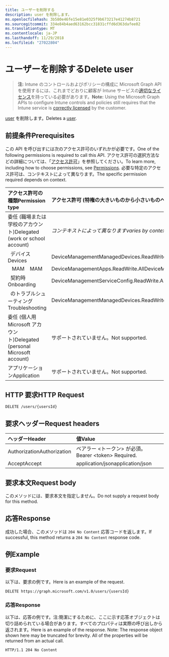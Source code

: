 ```yaml
---
title: ユーザーを削除する
description: user を削除します。
ms.openlocfilehash: 3b580e46fe15e81e0325f9b673217e41274b8721
ms.sourcegitcommit: 334e84b4aed63162bcc31831cffd6d363dafee02
ms.translationtype: MT
ms.contentlocale: ja-JP
ms.lasthandoff: 11/29/2018
ms.locfileid: "27022804"
---
```

# <a name="delete-user"></a><span data-ttu-id="c945b-103">ユーザーを削除する</span><span class="sxs-lookup"><span data-stu-id="c945b-103">Delete user</span></span>

> <span data-ttu-id="c945b-104">**注:** Intune のコントロールおよびポリシーの構成に Microsoft Graph API を使用するには、これまでどおりに顧客が Intune サービスの[適切なライセンス](https://go.microsoft.com/fwlink/?linkid=839381)を持っている必要があります。</span><span class="sxs-lookup"><span data-stu-id="c945b-104">**Note:** Using the Microsoft Graph APIs to configure Intune controls and policies still requires that the Intune service is [correctly licensed](https://go.microsoft.com/fwlink/?linkid=839381) by the customer.</span></span>

<span data-ttu-id="c945b-105">[user](../resources/intune-shared-user.md) を削除します。</span><span class="sxs-lookup"><span data-stu-id="c945b-105">Deletes a [user](../resources/intune-shared-user.md).</span></span>
## <a name="prerequisites"></a><span data-ttu-id="c945b-106">前提条件</span><span class="sxs-lookup"><span data-stu-id="c945b-106">Prerequisites</span></span>
<span data-ttu-id="c945b-107">この API を呼び出すには次のアクセス許可のいずれかが必要です。</span><span class="sxs-lookup"><span data-stu-id="c945b-107">One of the following permissions is required to call this API.</span></span> <span data-ttu-id="c945b-108">アクセス許可の選択方法などの詳細については、「[アクセス許可](/graph/permissions-reference)」を参照してください。</span><span class="sxs-lookup"><span data-stu-id="c945b-108">To learn more, including how to choose permissions, see [Permissions](/graph/permissions-reference).</span></span>  <span data-ttu-id="c945b-109">必要な特定のアクセス許可は、コンテキストによって異なります。</span><span class="sxs-lookup"><span data-stu-id="c945b-109">The specific permission required depends on context.</span></span>

|<span data-ttu-id="c945b-110">アクセス許可の種類</span><span class="sxs-lookup"><span data-stu-id="c945b-110">Permission type</span></span>|<span data-ttu-id="c945b-111">アクセス許可 (特権の大きいものから小さいものへ)</span><span class="sxs-lookup"><span data-stu-id="c945b-111">Permissions (from most to least privileged)</span></span>|
|:---|:---|
|<span data-ttu-id="c945b-112">委任 (職場または学校のアカウント)</span><span class="sxs-lookup"><span data-stu-id="c945b-112">Delegated (work or school account)</span></span>| <span data-ttu-id="c945b-113">_コンテキストによって異なります_</span><span class="sxs-lookup"><span data-stu-id="c945b-113">_varies by context_</span></span>|
| <span data-ttu-id="c945b-114">&nbsp;&nbsp;デバイス</span><span class="sxs-lookup"><span data-stu-id="c945b-114">&nbsp; &nbsp; Devices</span></span> | <span data-ttu-id="c945b-115">DeviceManagementManagedDevices.ReadWrite.All</span><span class="sxs-lookup"><span data-stu-id="c945b-115">DeviceManagementManagedDevices.ReadWrite.All</span></span> |
| <span data-ttu-id="c945b-116">&nbsp;&nbsp; MAM</span><span class="sxs-lookup"><span data-stu-id="c945b-116">&nbsp; &nbsp; MAM</span></span> | <span data-ttu-id="c945b-117">DeviceManagementApps.ReadWrite.All</span><span class="sxs-lookup"><span data-stu-id="c945b-117">DeviceManagementApps.ReadWrite.All</span></span> |
| <span data-ttu-id="c945b-118">&nbsp;&nbsp;契約時</span><span class="sxs-lookup"><span data-stu-id="c945b-118">&nbsp; &nbsp; Onboarding</span></span> | <span data-ttu-id="c945b-119">DeviceManagementServiceConfig.ReadWrite.All</span><span class="sxs-lookup"><span data-stu-id="c945b-119">DeviceManagementServiceConfig.ReadWrite.All</span></span> |
| <span data-ttu-id="c945b-120">&nbsp;&nbsp;のトラブルシューティング</span><span class="sxs-lookup"><span data-stu-id="c945b-120">&nbsp; &nbsp; Troubleshooting</span></span> | <span data-ttu-id="c945b-121">DeviceManagementManagedDevices.ReadWrite.All</span><span class="sxs-lookup"><span data-stu-id="c945b-121">DeviceManagementManagedDevices.ReadWrite.All</span></span> |
|<span data-ttu-id="c945b-122">委任 (個人用 Microsoft アカウント)</span><span class="sxs-lookup"><span data-stu-id="c945b-122">Delegated (personal Microsoft account)</span></span>|<span data-ttu-id="c945b-123">サポートされていません。</span><span class="sxs-lookup"><span data-stu-id="c945b-123">Not supported.</span></span>|
|<span data-ttu-id="c945b-124">アプリケーション</span><span class="sxs-lookup"><span data-stu-id="c945b-124">Application</span></span>|<span data-ttu-id="c945b-125">サポートされていません。</span><span class="sxs-lookup"><span data-stu-id="c945b-125">Not supported.</span></span>|

## <a name="http-request"></a><span data-ttu-id="c945b-126">HTTP 要求</span><span class="sxs-lookup"><span data-stu-id="c945b-126">HTTP Request</span></span>
<!-- {
  "blockType": "ignored"
}
-->
``` http
DELETE /users/{usersId}
```

## <a name="request-headers"></a><span data-ttu-id="c945b-127">要求ヘッダー</span><span class="sxs-lookup"><span data-stu-id="c945b-127">Request headers</span></span>
|<span data-ttu-id="c945b-128">ヘッダー</span><span class="sxs-lookup"><span data-stu-id="c945b-128">Header</span></span>|<span data-ttu-id="c945b-129">値</span><span class="sxs-lookup"><span data-stu-id="c945b-129">Value</span></span>|
|:---|:---|
|<span data-ttu-id="c945b-130">Authorization</span><span class="sxs-lookup"><span data-stu-id="c945b-130">Authorization</span></span>|<span data-ttu-id="c945b-131">ベアラー &lt;トークン&gt; が必須。</span><span class="sxs-lookup"><span data-stu-id="c945b-131">Bearer &lt;token&gt; Required.</span></span>|
|<span data-ttu-id="c945b-132">Accept</span><span class="sxs-lookup"><span data-stu-id="c945b-132">Accept</span></span>|<span data-ttu-id="c945b-133">application/json</span><span class="sxs-lookup"><span data-stu-id="c945b-133">application/json</span></span>|

## <a name="request-body"></a><span data-ttu-id="c945b-134">要求本文</span><span class="sxs-lookup"><span data-stu-id="c945b-134">Request body</span></span>
<span data-ttu-id="c945b-135">このメソッドには、要求本文を指定しません。</span><span class="sxs-lookup"><span data-stu-id="c945b-135">Do not supply a request body for this method.</span></span>

## <a name="response"></a><span data-ttu-id="c945b-136">応答</span><span class="sxs-lookup"><span data-stu-id="c945b-136">Response</span></span>
<span data-ttu-id="c945b-137">成功した場合、このメソッドは `204 No Content` 応答コードを返します。</span><span class="sxs-lookup"><span data-stu-id="c945b-137">If successful, this method returns a `204 No Content` response code.</span></span>

## <a name="example"></a><span data-ttu-id="c945b-138">例</span><span class="sxs-lookup"><span data-stu-id="c945b-138">Example</span></span>

### <a name="request"></a><span data-ttu-id="c945b-139">要求</span><span class="sxs-lookup"><span data-stu-id="c945b-139">Request</span></span>
<span data-ttu-id="c945b-140">以下は、要求の例です。</span><span class="sxs-lookup"><span data-stu-id="c945b-140">Here is an example of the request.</span></span>

``` http
DELETE https://graph.microsoft.com/v1.0/users/{usersId}
```

### <a name="response"></a><span data-ttu-id="c945b-141">応答</span><span class="sxs-lookup"><span data-stu-id="c945b-141">Response</span></span>
<span data-ttu-id="c945b-p102">以下は、応答の例です。注:簡潔にするために、ここに示す応答オブジェクトは切り詰められている場合があります。すべてのプロパティは実際の呼び出しから返されます。</span><span class="sxs-lookup"><span data-stu-id="c945b-p102">Here is an example of the response. Note: The response object shown here may be truncated for brevity. All of the properties will be returned from an actual call.</span></span>

``` http
HTTP/1.1 204 No Content
```



